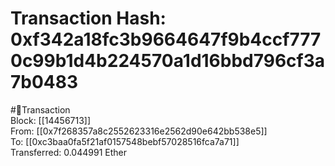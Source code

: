 
Transaction Hash: 0xf342a18fc3b9664647f9b4ccf7770c99b1d4b224570a1d16bbd796cf3a7b0483
====================================================================================
  
#💸Transaction  
Block: [[14456713]]  
From: [[0x7f268357a8c2552623316e2562d90e642bb538e5]]  
To: [[0xc3baa0fa5f21af0157548bebf57028516fca7a71]]  
Transferred: 0.044991 Ether